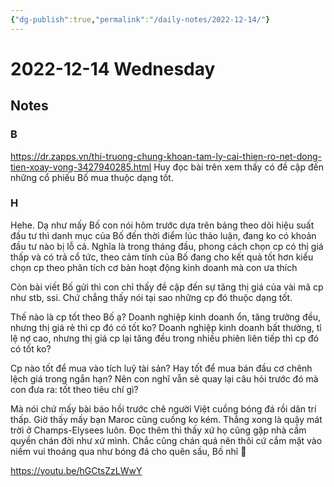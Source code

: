 ```yaml
---
{"dg-publish":true,"permalink":"/daily-notes/2022-12-14/"}
---
```


# 2022-12-14 Wednesday

## Notes

### B

https://dr.zapps.vn/thi-truong-chung-khoan-tam-ly-cai-thien-ro-net-dong-tien-xoay-vong-3427940285.html
Huy đọc bài trên xem thấy có đề cập đến những cổ phiếu Bố mua thuộc dạng tốt.

### H

Hehe. Dạ như mấy Bố con nói hôm trước dựa trên bảng theo dõi hiệu suất đầu tư thì danh mục của Bố đến thời điểm lúc thảo luận, đang ko có khoản đầu tư nào bị lỗ cả. Nghĩa là trong tháng đầu, phong cách chọn cp có thị giá thấp và có trả cổ tức, theo cảm tính của Bố đang cho kết quả tốt hơn kiểu chọn cp theo phân tích cơ bản hoạt động kinh doanh mà con ưa thích

Còn bài viết Bố gửi thì con chỉ thấy đề cập đến sự tăng thị giá của vài mã cp như stb, ssi. Chứ chẳng thấy nói tại sao những cp đó thuộc dạng tốt.

Thế nào là cp tốt theo Bố ạ? Doanh nghiệp kinh doanh ổn, tăng trưởng đều, nhưng thị giá rẻ thì cp đó có tốt ko? Doanh nghiệp kinh doanh bất thường, tỉ lệ nợ cao, nhưng thị giá cp lại tăng đều trong nhiều phiên liên tiếp thì cp đó có tốt ko?

Cp nào tốt để mua vào tích luỹ tài sản? Hay tốt để mua bán đầu cơ chênh lệch giá trong ngắn hạn? Nên con nghĩ vẫn sẽ quay lại câu hỏi trước đó mà con đưa ra: tốt theo tiêu chí gì?

Mà nói chứ mấy bài báo hồi trước chê người Việt cuồng bóng đá rồi dân trí thấp. Giờ thấy mấy bạn Maroc cũng cuồng ko kém. Thắng xong là quậy mát trời ở Champs-Elysees luôn. Đọc thêm thì thấy xứ họ cũng gặp nhà cầm quyền chán đời như xứ mình. Chắc cũng chán quá nên thôi cứ cắm mặt vào niềm vui thoáng qua như bóng đá cho quên sầu, Bố nhỉ 🤣

https://youtu.be/hGCtsZzLWwY